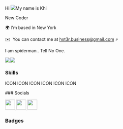 Hi ![](https://user-images.githubusercontent.com/18350557/176309783-0785949b-9127-417c-8b55-ab5a4333674e.gif)My name is Khi

New Coder

🌍 I'm based in New York

✉️  You can contact me at [hxt3r.business@gmail.com](mailto:hxt3r.business@gmail.com) ⚡

I am spiderman.. Tell No One.

<a href="https://www.github.com/kbgotyaass" target="_blank" rel="noreferrer"><img
src="https://img.shields.io/github/followers/kbgotyaass?logo=github&style=for-the-badge&color=0891b2&labelColor=1c1917" /></a><a href="https://www.twitch.tv/kurabakii" target="_blank" rel="noreferrer"><img
src="https://img.shields.io/twitch/status/kurabakii?logo=twitchsx&style=for-the-badge&color=0891b2&labelColor=1c1917&label=TWITCH+STATUS" /></a>

### Skills


<p align="left">
ICON ICON ICON ICON ICON ICON </p>
### Socials<p align="left"> <a href="https://discord.com/users/N9ner#0321" target="_blank" rel="noreferrer"> <picture> <source media="(prefers-color-scheme: dark)" srcset="undefined" /> <source media="(prefers-color-scheme: light)" srcset="https://raw.githubusercontent.com/danielcranney/readme-generator/main/public/icons/socials/discord.svg" /> <img src="https://raw.githubusercontent.com/danielcranney/readme-generator/main/public/icons/socials/discord.svg" width="32" height="32" /> </picture> </a> <a href="https://www.github.com/kbgotyaass" target="_blank" rel="noreferrer"> <picture> <source media="(prefers-color-scheme: dark)" srcset="https://raw.githubusercontent.com/danielcranney/readme-generator/main/public/icons/socials/github-dark.svg" /> <source media="(prefers-color-scheme: light)" srcset="https://raw.githubusercontent.com/danielcranney/readme-generator/main/public/icons/socials/github.svg" /> <img src="https://raw.githubusercontent.com/danielcranney/readme-generator/main/public/icons/socials/github.svg" width="32" height="32" /> </picture> </a> <a href="https://www.twitch.tv/kurabakii" target="_blank" rel="noreferrer"> <picture> <source media="(prefers-color-scheme: dark)" srcset="undefined" /> <source media="(prefers-color-scheme: light)" srcset="https://raw.githubusercontent.com/danielcranney/readme-generator/main/public/icons/socials/twitch.svg" /> <img src="https://raw.githubusercontent.com/danielcranney/readme-generator/main/public/icons/socials/twitch.svg" width="32" height="32" /> </picture> </a></p>

### Badges
